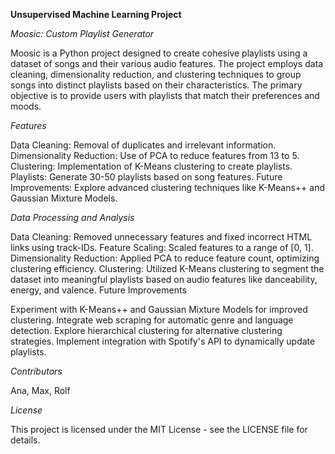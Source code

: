 **Unsupervised Machine Learning Project**

*Moosic: Custom Playlist Generator*

Moosic is a Python project designed to create cohesive playlists using a dataset of songs and their various audio features. The project employs data cleaning, dimensionality reduction, and clustering techniques to group songs into distinct playlists based on their characteristics. The primary objective is to provide users with playlists that match their preferences and moods.

*Features*

Data Cleaning: Removal of duplicates and irrelevant information.
Dimensionality Reduction: Use of PCA to reduce features from 13 to 5.
Clustering: Implementation of K-Means clustering to create playlists.
Playlists: Generate 30-50 playlists based on song features.
Future Improvements: Explore advanced clustering techniques like K-Means++ and Gaussian Mixture Models.

*Data Processing and Analysis*

Data Cleaning: Removed unnecessary features and fixed incorrect HTML links using track-IDs.
Feature Scaling: Scaled features to a range of [0, 1].
Dimensionality Reduction: Applied PCA to reduce feature count, optimizing clustering efficiency.
Clustering: Utilized K-Means clustering to segment the dataset into meaningful playlists based on audio features like danceability, energy, and valence.
Future Improvements

Experiment with K-Means++ and Gaussian Mixture Models for improved clustering.
Integrate web scraping for automatic genre and language detection.
Explore hierarchical clustering for alternative clustering strategies.
Implement integration with Spotify's API to dynamically update playlists.

*Contributors*

Ana, Max, Rolf

*License*

This project is licensed under the MIT License - see the LICENSE file for details.
